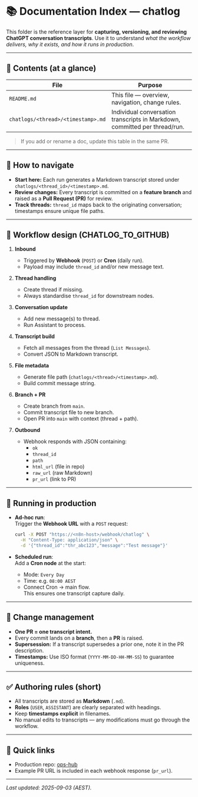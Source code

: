 # 📚 Documentation Index — chatlog

This folder is the reference layer for **capturing, versioning, and reviewing ChatGPT conversation transcripts**. Use it to understand *what the workflow delivers, why it exists, and how it runs in production*.

---

## 📁 Contents (at a glance)

| File | Purpose |
|---|---|
| `README.md` | This file — overview, navigation, change rules. |
| `chatlogs/<thread>/<timestamp>.md` | Individual conversation transcripts in Markdown, committed per thread/run. |

> If you add or rename a doc, update this table in the same PR.

---

## 🧭 How to navigate

- **Start here:** Each run generates a Markdown transcript stored under `chatlogs/<thread_id>/<timestamp>.md`.  
- **Review changes:** Every transcript is committed on a **feature branch** and raised as a **Pull Request (PR)** for review.  
- **Track threads:** `thread_id` maps back to the originating conversation; timestamps ensure unique file paths.

---

## 🔄 Workflow design (CHATLOG_TO_GITHUB)

1. **Inbound**  
   - Triggered by **Webhook** (`POST`) or **Cron** (daily run).  
   - Payload may include `thread_id` and/or new message text.  

2. **Thread handling**  
   - Create thread if missing.  
   - Always standardise `thread_id` for downstream nodes.  

3. **Conversation update**  
   - Add new message(s) to thread.  
   - Run Assistant to process.  

4. **Transcript build**  
   - Fetch all messages from the thread (`List Messages`).  
   - Convert JSON to Markdown transcript.  

5. **File metadata**  
   - Generate file path (`chatlogs/<thread>/<timestamp>.md`).  
   - Build commit message string.  

6. **Branch + PR**  
   - Create branch from `main`.  
   - Commit transcript file to new branch.  
   - Open PR into `main` with context (thread + path).  

7. **Outbound**  
   - Webhook responds with JSON containing:  
     - `ok`  
     - `thread_id`  
     - `path`  
     - `html_url` (file in repo)  
     - `raw_url` (raw Markdown)  
     - `pr_url` (link to PR)

---

## 🚀 Running in production

- **Ad-hoc run**:  
  Trigger the **Webhook URL** with a `POST` request:  
  ```bash
  curl -X POST "https://<n8n-host>/webhook/chatlog" \
    -H "Content-Type: application/json" \
    -d '{"thread_id":"thr_abc123","message":"Test message"}'
  ```

- **Scheduled run**:  
  Add a **Cron node** at the start:  
  - Mode: `Every Day`  
  - Time: e.g. `08:00 AEST`  
  - Connect Cron → main flow.  
  This ensures one transcript capture daily.

---

## 🔄 Change management

- **One PR = one transcript intent.**  
- Every commit lands on a **branch**, then a **PR** is raised.  
- **Supersession:** If a transcript supersedes a prior one, note it in the PR description.  
- **Timestamps:** Use ISO format (`YYYY-MM-DD-HH-MM-SS`) to guarantee uniqueness.  

---

## ✅ Authoring rules (short)

- All transcripts are stored as **Markdown** (`.md`).  
- **Roles** (`USER`, `ASSISTANT`) are clearly separated with headings.  
- Keep **timestamps explicit** in filenames.  
- No manual edits to transcripts — any modifications must go through the workflow.  

---

## 🔗 Quick links

- Production repo: [ops-hub](https://github.com/BenElphick79/ops-hub)  
- Example PR URL is included in each webhook response (`pr_url`).  

---

_Last updated: 2025-09-03 (AEST)._
